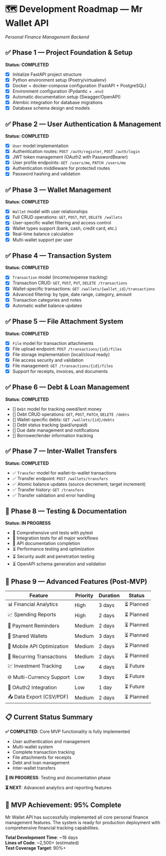 # 🗺️ Development Roadmap — Mr Wallet API

*Personal Finance Management Backend*

## ✅ Phase 1 — Project Foundation & Setup
**Status: COMPLETED**

- [x] Initialize FastAPI project structure
- [x] Python environment setup (Poetry/virtualenv)
- [x] Docker + docker-compose configuration (FastAPI + PostgreSQL)
- [x] Environment configuration (Pydantic + `.env`)
- [x] Automatic documentation setup (Swagger/OpenAPI)
- [x] Alembic integration for database migrations
- [x] Database schema design and models

## ✅ Phase 2 — User Authentication & Management
**Status: COMPLETED**

- [x] `User` model implementation
- [x] Authentication routes: `POST /auth/register`, `POST /auth/login`
- [x] JWT token management (OAuth2 with PasswordBearer)
- [x] User profile endpoints: `GET /users/me`, `PATCH /users/me`
- [x] Authentication middleware for protected routes
- [x] Password hashing and validation

## ✅ Phase 3 — Wallet Management
**Status: COMPLETED**

- [x] `Wallet` model with user relationships
- [x] Full CRUD operations: `GET`, `POST`, `PUT`, `DELETE /wallets`
- [x] User-specific wallet filtering and access control
- [x] Wallet types support (bank, cash, credit card, etc.)
- [x] Real-time balance calculation
- [x] Multi-wallet support per user

## ✅ Phase 4 — Transaction System
**Status: COMPLETED**

- [x] `Transaction` model (income/expense tracking)
- [x] Transaction CRUD: `GET`, `POST`, `PUT`, `DELETE /transactions`
- [x] Wallet-specific transactions: `GET /wallets/{wallet_id}/transactions`
- [x] Advanced filtering: by type, date range, category, amount
- [x] Transaction categories and notes
- [x] Automatic wallet balance updates

## ✅ Phase 5 — File Attachment System
**Status: COMPLETED**

- [x] `File` model for transaction attachments
- [x] File upload endpoint: `POST /transactions/{id}/files`
- [x] File storage implementation (local/cloud ready)
- [x] File access security and validation
- [x] File management: `GET /transactions/{id}/files`
- [x] Support for receipts, invoices, and documents

## ✅ Phase 6 — Debt & Loan Management
**Status: COMPLETED**

- [] `Debt` model for tracking owed/lent money
- [] Debt CRUD operations: `GET`, `POST`, `PATCH`, `DELETE /debts`
- [] Wallet-specific debts: `GET /wallets/{id}/debts`
- [] Debt status tracking (paid/unpaid)
- [] Due date management and notifications
- [] Borrower/lender information tracking

## ✅ Phase 7 — Inter-Wallet Transfers
**Status: COMPLETED**

- ✅ `Transfer` model for wallet-to-wallet transactions
- ✅ Transfer endpoint: `POST /wallets/transfers`
- ✅ Atomic balance updates (source decrement, target increment)
- ✅ Transfer history: `GET /transfers`
- ✅ Transfer validation and error handling

## 🚀 Phase 8 — Testing & Documentation
**Status: IN PROGRESS**

- 🔄 Comprehensive unit tests with pytest
- 🔄 Integration tests for all major workflows
- 🔄 API documentation completion
- ⏳ Performance testing and optimization
- ⏳ Security audit and penetration testing
- ⏳ OpenAPI schema generation and validation

## 🎯 Phase 9 — Advanced Features (Post-MVP)

| Feature                     | Priority | Duration | Status    |
|----------------------------|----------|----------|-----------|
| 📊 Financial Analytics     | High     | 3 days   | ⏳ Planned |
| 📈 Spending Reports        | High     | 2 days   | ⏳ Planned |
| 🔔 Payment Reminders       | Medium   | 2 days   | ⏳ Planned |
| 👥 Shared Wallets          | Medium   | 3 days   | ⏳ Planned |
| 📱 Mobile API Optimization | Medium   | 2 days   | ⏳ Planned |
| 🔄 Recurring Transactions  | Medium   | 2 days   | ⏳ Planned |
| 💹 Investment Tracking     | Low      | 4 days   | ⏳ Future  |
| 🌐 Multi-Currency Support  | Low      | 3 days   | ⏳ Future  |
| 🔐 OAuth2 Integration      | Low      | 1 day    | ⏳ Future  |
| 📤 Data Export (CSV/PDF)   | Medium   | 2 days   | ⏳ Planned |

## 📋 Current Status Summary

**✅ COMPLETED**: Core MVP functionality is fully implemented
- User authentication and management
- Multi-wallet system
- Complete transaction tracking
- File attachments for receipts
- Debt and loan management
- Inter-wallet transfers

**🔄 IN PROGRESS**: Testing and documentation phase

**⏳ NEXT**: Advanced analytics and reporting features

## 🎉 MVP Achievement: **95% Complete**

Mr Wallet API has successfully implemented all core personal finance management features. The system is ready for production deployment with comprehensive financial tracking capabilities.

**Total Development Time**: ~18 days  
**Lines of Code**: ~2,500+ (estimated)  
**Test Coverage Target**: 90%+

